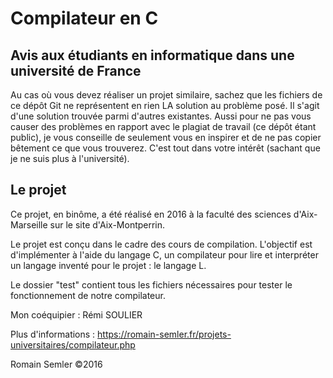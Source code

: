 # Compilateur en C
## Avis aux étudiants en informatique dans une université de France
Au cas où vous devez réaliser un projet similaire, sachez que les fichiers de ce dépôt Git ne représentent en rien LA solution au problème posé. Il s'agit d'une solution trouvée parmi d'autres existantes. Aussi pour ne pas vous causer des problèmes en rapport avec le plagiat de travail (ce dépôt étant public), je vous conseille de seulement vous en inspirer et de ne pas copier bêtement ce que vous trouverez. C'est tout dans votre intérêt (sachant que je ne suis plus à l'université).   
   
## Le projet
Ce projet, en binôme, a été réalisé en 2016 à la faculté des sciences d'Aix-Marseille sur le site d'Aix-Montperrin.

Le projet est conçu dans le cadre des cours de compilation. L'objectif est d'implémenter à l'aide du langage C, un compilateur pour lire et interpréter un langage inventé pour le projet : le langage L.   

Le dossier "test" contient tous les fichiers nécessaires pour tester le fonctionnement de notre compilateur.

Mon coéquipier : Rémi SOULIER

Plus d'informations : https://romain-semler.fr/projets-universitaires/compilateur.php

Romain Semler ©2016
